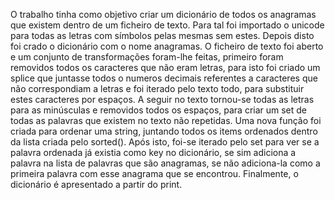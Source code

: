O trabalho tinha como objetivo criar um dicionário de todos os anagramas que existem dentro de um ficheiro de texto. 
Para tal foi importado o unicode para todas as letras com símbolos pelas mesmas sem estes. Depois disto foi crado o dicionário com o nome anagramas. O ficheiro de texto foi aberto e um conjunto de transformações foram-lhe feitas, primeiro foram removidos todos os caracteres que não eram letras, para isto foi criado um splice que juntasse todos o numeros decimais referentes a caracteres que não correspondiam a letras e foi iterado pelo texto todo, para substituir estes caracteres por espaços. A seguir no texto tornou-se todas as letras para as minúsculas e removidos todos os espaços, para criar um set de todas as palavras que existem no texto não repetidas.
Uma nova função foi criada para ordenar uma string, juntando todos os items ordenados dentro da lista criada pelo sorted().
Após isto, foi-se iterado pelo set para ver se a palavra ordenada já existia como key no dicionário, se sim adiciona a palavra na lista de palavras que são anagramas, se não adiciona-la como a primeira palavra com esse anagrama que se encontrou.
Finalmente, o dicionário é apresentado a partir do print.